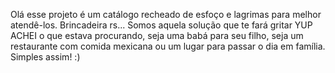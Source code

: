 Olá esse projeto é um catálogo recheado de esfoço e lagrimas para melhor atendê-los. Brincadeira rs... Somos aquela solução que te fará gritar YUP ACHEI o que estava procurando, seja uma babá para seu filho, seja um restaurante com  comida mexicana ou um lugar para passar o dia em família. Simples assim! 
:)